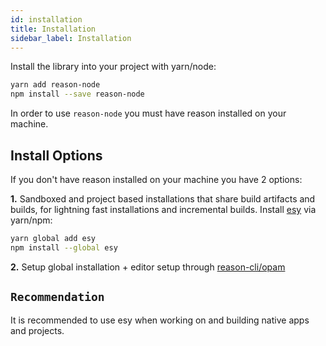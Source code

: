 ```yaml
---
id: installation
title: Installation
sidebar_label: Installation
---
```


Install the library into your project with yarn/node:

```bash
yarn add reason-node
npm install --save reason-node
```

In order to use `reason-node` you must have reason installed on your machine.

## Install Options

If you don't have reason installed on your machine you have 2 options:

**1.** Sandboxed and project based installations that share build artifacts and builds, for lightning fast installations and incremental builds. Install [esy](http://esy.sh/docs/en/getting-started.html) via yarn/npm:

```bash
yarn global add esy
npm install --global esy
```

**2.** Setup global installation + editor setup through [reason-cli/opam](https://reasonml.github.io/guide/editor-tools/global-installation/)

## `Recommendation`

It is recommended to use esy when working on and building native apps and projects.
